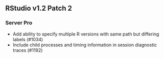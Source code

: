 
## RStudio v1.2 Patch 2

### Server Pro

* Add ability to specify multiple R versions with same path but differing labels (#1034)
* Include child processes and timing information in session diagnostic traces (#1192) 

